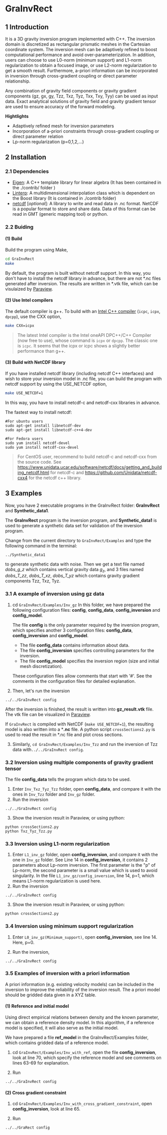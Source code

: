 GraInvRect
===========
## 1 Introduction
It is a 3D gravity inversion program implemented with C++. The inversion domain is discretized as rectangular prismatic meshes in the Cartesian coordinate system. The inversion mesh can be adaptively refined to boost computational performance and avoid over-parameterization. In addition, users can choose to use L0-norm (minimum support) and L1-norm regularization to obtain a focused image, or use L2-norm regularization to get a smooth result. Furthermore, a-priori information can be incorporated in inversion through cross-gradient coupling or direct parameter relationship. 

Any combination of gravity field components or gravity gradient components (gz, gx, gy, Tzz, Txz, Tyz, Txx, Txy, Tyy) can be used as input data.  Exact analytical solutions of gravity field and gravity gradient tensor are used to ensure accuracy of the forward modeling. 

**Hightlights**

- Adaptively refined mesh for inversion parameters
- Incorporation of  a-priori constraints through cross-gradient coupling or direct parameter relation
- Lp-norm regularization (p=0,1,2,...)

## 2 Installation

### 2.1 Dependencies
- [Eigen](http://eigen.tuxfamily.org/index.php?title=Main_Page): A C++ template library for linear algebra (It has been contained in the ./contrib/ folder )
- [Linterp](https://rncarpio.github.io/linterp/): A multidimensional interpolation class which is dependent on the Boost library (It is contained in ./contrib folder)
- [netcdf](https://www.unidata.ucar.edu/software/netcdf/) [*optional*]: A library to write and read data in .nc format. NetCDF is a popular format to store and share data. Data of this format can be read in GMT (generic mapping tool) or python. 

### 2.2 Buiding

#### (1) Build

Build the program using Make,

```bash
cd GraInvRect
make
```
By default, the program is built without netcdf support. In this way, you don't have to install the netcdf library in advance, but there are not *.nc files generated after inversion. The results are written in  *.vtk file, which can be visulaized by [Paraview](https://www.paraview.org/).

#### (2) Use Intel compilers

The default compiler is g++. To build with an [Intel C++ compiler](https://software.intel.com/content/www/us/en/develop/tools/oneapi/base-toolkit/download.html) (`icpc`, `icpx`, `dpcpp`), use the CXX option,

```bash
make CXX=icpx
```

> The latest Intel compiler is the Intel oneAPI DPC++/C++ Compiler (now free to use), whose command is `icpx` or `dpcpp`. The classic one is `icpc`. It seems that the icpx or icpc shows a slightly better performance than g++.

#### (3) Build with NetCDF library

If you have installed netcdf library (including netcdf C++ interfaces) and wish to store your inversion model in .nc file, you can build the program with netcdf support by using the USE_NETCDF option,
```bash
make USE_NETCDF=1
```

In this way, you have to install netcdf-c and netcdf-cxx libraries in advance. 

The fastest way to install netcdf:
```shell
#For ubuntu users
sudo apt-get install libnetcdf-dev
sudo apt-get install libnetcdf-c++4-dev

#For Fedora users
sudo yum install netcdf-devel
sudo yum install netcdf-cxx-devel
```

> For CentOS user, recommend to build netcdf-c and netcdf-cxx from the source code. See https://www.unidata.ucar.edu/software/netcdf/docs/getting_and_building_netcdf.html for netcdf-c and https://github.com/Unidata/netcdf-cxx4 for the netcdf c++ library.



## 3 Examples

Now, you have 2 executable programs in the GraInvRect folder: **GraInvRect** and **Synthetic_data1**.

The **GraInvRect** program is the  inversion program, and **Synthetic_data1** is used to generate a synthetic data set for validation of the inversion program. 

Change from the current directory to `GraInvRect/Examples` and type the following command in the terminal:

```
../Synthetic_data1
```

to generate synthetic data with noise. Then we get a text file named *dobs_g_z* which contains vertical gravity data $g_z$, and 3 files named *dobs_T_zz*, *dobs_T_xz*, *dobs_T_yz* which contains gravity gradient components Tzz, Txz, Tyz. 

### 3.1 A example of inversion using gz data

1. cd `GraInvRect/Examples/Inv_gz` In this folder, we have prepared the following configuration files:  **config**, **config_data**, **config_inversion** and **config_model**. 

   The file **config** is the only parameter required by the inversion program, which specifies another 3 configuration files: **config_data**, **config_inversion** and **config_model**. 

   - The file **config_data** contains information about data. 
   - The file **config_inversion** specifies controlling parameters for the inversion. 
   - The file **config_model** specifies  the inversion region (size and initial mesh discretization). 

   These configuration files allow comments that start with '#'.  See the comments in the configuration files for detailed explanation. 

2. Then, let's run the inversion

```
../../GraInvRect config
```
After the inversion is finished,  the result is written into **gz_result.vtk** file. The vtk file can be visualized in [Paraview](https://www.paraview.org/). 

If `GraInvRect` is compiled with NetCDF (`make USE_NETCDF=1`), the resulting model is also written into a ***.nc** file. A python script `crossSections2.py`  is used to read the result in *.nc file and plot cross sections.

3. Similarly, `cd GraInvRect/Examples/Inv_Tzz` and run the inversion of Tzz data with`../../GraInvRect config`.

### 3.2 Inversion using  multiple components of gravity gradient tensor

The file **config_data** tells the program which data to be used. 

1. Enter `Inv_Txz_Tyz_Tzz` folder,  open **config_data**, and compare it with the ones in `Inv_Tzz` folder and `Inv_gz` folder.
2. Run the inversion

```
../../GraInvRect config
```

3. Show the inversion result in Paraview, or using python:

```
python crossSections2.py
python Txz_Tyz_Tzz.py
```



### 3.3 Inversion using L1-norm regularization

1. Enter `L1_inv_gz` folder,  open **config_inversion**, and compare it with the one in `Inv_gz` folder. See Line 14 in **config_inversion**, it contains 2 parameters about Lp-norm inversion. The first parameter is the "p" of Lp-norm, the second parameter is a small value which is used to avoid singularity. In the file `L1_inv_gz/config_inversion`, line 14, p=1, which means L1-norm regularization is used here.
2.  Run the inversion

```
../../GraInvRect config
```

3. Show the inversion result in Paraview, or using python:

```
python crossSections2.py
```



### 3.4 Inversion using minimum support regularization

1. Enter `L0_inv_gz(Minimum_support)`, open **config_inversion**, see line 14. Here, p=0.

2. Run the inversion,

```
../../GraInvRect config
```

### 3.5 Examples of inversion with a priori information

A priori information (e.g. existing velocity models) can be included in the inversion to improve the reliability of the inversion result.  The a priori model should be gridded data given in a XYZ table.

#### (1) Reference and initial model

Using direct empirical relations between density and the known parameter, we can obtain a reference density model. In this algorithm, if a reference model is specified, it will also serve as the initial model. 

We have prepared a file **ref_model** in the GraInvRect/Examples folder, which contains gridded data of a reference model.

1. cd `GraInvRect/Examples/Inv_with_ref`, open the file **config_inversion**, look at line 70, which specify the reference model and see comments on lines 63-69 for explanation.

2. Run

```
../../GraInvRect config
```

#### (2) Cross gradient constraint

1. cd `GraInvRect/Examples/Inv_with_cross_gradient_constraint`, open **config_inversion**, look at line 65. 

2. Run

```
../../GraRect config
```







